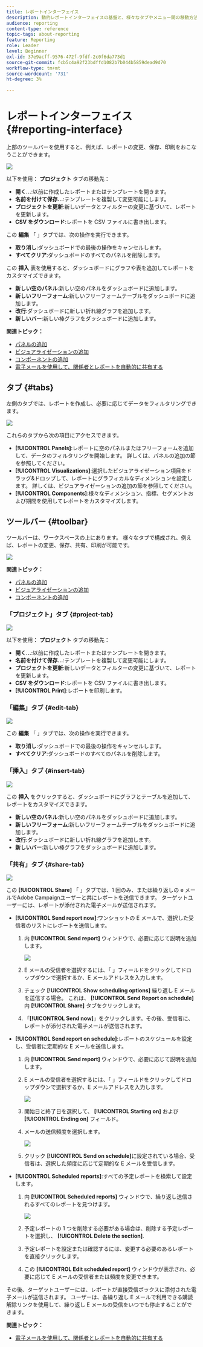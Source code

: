 ```yaml
---
title: レポートインターフェイス
description: 動的レポートインターフェイスの基盤と、様々なタブやメニュー間の移動方法について説明します。
audience: reporting
content-type: reference
topic-tags: about-reporting
feature: Reporting
role: Leader
level: Beginner
exl-id: 37e9acff-9576-472f-9fdf-2c0f6da773d1
source-git-commit: fcb5c4a92f23bdffd1082b7b044b5859dead9d70
workflow-type: tm+mt
source-wordcount: '731'
ht-degree: 3%

---
```


# レポートインターフェイス{#reporting-interface}

上部のツールバーを使用すると、例えば、レポートの変更、保存、印刷をおこなうことができます。

![](assets/dynamic_report_toolbar.png)

以下を使用： **プロジェクト** タブの移動先：

* **開く…**:以前に作成したレポートまたはテンプレートを開きます。
* **名前を付けて保存…**:テンプレートを複製して変更可能にします。
* **プロジェクトを更新**:新しいデータとフィルターの変更に基づいて、レポートを更新します。
* **CSV をダウンロード**:レポートを CSV ファイルに書き出します。

この **編集** 「 」タブでは、次の操作を実行できます。

* **取り消し**:ダッシュボードでの最後の操作をキャンセルします。
* **すべてクリア**:ダッシュボードのすべてのパネルを削除します。

この **挿入** 表を使用すると、ダッシュボードにグラフや表を追加してレポートをカスタマイズできます。

* **新しい空のパネル**:新しい空のパネルをダッシュボードに追加します。
* **新しいフリーフォーム**:新しいフリーフォームテーブルをダッシュボードに追加します。
* **改行**:ダッシュボードに新しい折れ線グラフを追加します。
* **新しいバー**:新しい棒グラフをダッシュボードに追加します。

**関連トピック：**

* [パネルの追加](../../reporting/using/adding-panels.md)
* [ビジュアライゼーションの追加](../../reporting/using/adding-visualizations.md)
* [コンポーネントの追加](../../reporting/using/adding-components.md)
* [電子メールを使用して、関係者とレポートを自動的に共有する](https://helpx.adobe.com/campaign/kb/simplify-campaign-management.html#Reportandshareinsightswithallstakeholders)

## タブ {#tabs}

左側のタブでは、レポートを作成し、必要に応じてデータをフィルタリングできます。

![](assets/dynamic_report_interface.png)

これらのタブから次の項目にアクセスできます。

* **[!UICONTROL Panels]**:レポートに空のパネルまたはフリーフォームを追加して、データのフィルタリングを開始します。 詳しくは、パネルの追加の節を参照してください。
* **[!UICONTROL Visualizations]**:選択したビジュアライゼーション項目をドラッグ&amp;ドロップして、レポートにグラフィカルなディメンションを設定します。 詳しくは、ビジュアライゼーションの追加の節を参照してください。
* **[!UICONTROL Components]**:様々なディメンション、指標、セグメントおよび期間を使用してレポートをカスタマイズします。

## ツールバー {#toolbar}

ツールバーは、ワークスペースの上にあります。 様々なタブで構成され、例えば、レポートの変更、保存、共有、印刷が可能です。

![](assets/dynamic_report_toolbar.png)

**関連トピック：**

* [パネルの追加](../../reporting/using/adding-panels.md)
* [ビジュアライゼーションの追加](../../reporting/using/adding-visualizations.md)
* [コンポーネントの追加](../../reporting/using/adding-components.md)

### 「プロジェクト」タブ {#project-tab}

![](assets/tab_project.png)

以下を使用： **プロジェクト** タブの移動先：

* **開く…**:以前に作成したレポートまたはテンプレートを開きます。
* **名前を付けて保存…**:テンプレートを複製して変更可能にします。
* **プロジェクトを更新**:新しいデータとフィルターの変更に基づいて、レポートを更新します。
* **CSV をダウンロード**:レポートを CSV ファイルに書き出します。
* **[!UICONTROL Print]**:レポートを印刷します。

### 「編集」タブ {#edit-tab}

![](assets/tab_edit.png)

この **編集** 「 」タブでは、次の操作を実行できます。

* **取り消し**:ダッシュボードでの最後の操作をキャンセルします。
* **すべてクリア**:ダッシュボードのすべてのパネルを削除します。

### 「挿入」タブ {#insert-tab}

![](assets/tab_insert.png)

この **挿入** をクリックすると、ダッシュボードにグラフとテーブルを追加して、レポートをカスタマイズできます。

* **新しい空のパネル**:新しい空のパネルをダッシュボードに追加します。
* **新しいフリーフォーム**:新しいフリーフォームテーブルをダッシュボードに追加します。
* **改行**:ダッシュボードに新しい折れ線グラフを追加します。
* **新しいバー**:新しい棒グラフをダッシュボードに追加します。

### 「共有」タブ {#share-tab}

![](assets/tab_share_1.png)

この **[!UICONTROL Share]** 「 」タブでは、1 回のみ、または繰り返しの e メールでAdobe Campaignユーザーと共にレポートを送信できます。 ターゲットユーザーには、レポートが添付された電子メールが送信されます。

* **[!UICONTROL Send report now]**:ワンショットの E メールで、選択した受信者のリストにレポートを送信します。

   1. 内 **[!UICONTROL Send report]** ウィンドウで、必要に応じて説明を追加します。

      ![](assets/tab_share_4.png)

   1. E メールの受信者を選択するには、「 」フィールドをクリックしてドロップダウンで選択するか、E メールアドレスを入力します。
   1. チェック **[!UICONTROL Show scheduling options]** 繰り返し E メールを送信する場合。 これは、 **[!UICONTROL Send Report on schedule]** 内 **[!UICONTROL Share]** タブをクリックします。
   1. 「**[!UICONTROL Send now]**」をクリックします。その後、受信者に、レポートが添付された電子メールが送信されます。

* **[!UICONTROL Send report on schedule]**:レポートのスケジュールを設定し、受信者に定期的な E メールを送信します。

   1. 内 **[!UICONTROL Send report]** ウィンドウで、必要に応じて説明を追加します。
   1. E メールの受信者を選択するには、「 」フィールドをクリックしてドロップダウンで選択するか、E メールアドレスを入力します。

      ![](assets/tab_share_5.png)

   1. 開始日と終了日を選択して、 **[!UICONTROL Starting on]** および **[!UICONTROL Ending on]** フィールド。
   1. メールの送信頻度を選択します。

      ![](assets/tab_share_2.png)

   1. クリック **[!UICONTROL Send on schedule]**&#x200B;に設定されている場合、受信者は、選択した頻度に応じて定期的な E メールを受信します。

* **[!UICONTROL Scheduled reports]**:すべての予定レポートを検索して設定します。

   1. 内 **[!UICONTROL Scheduled reports]** ウィンドウで、繰り返し送信されるすべてのレポートを見つけます。

      ![](assets/tab_share_3.png)

   1. 予定レポートの 1 つを削除する必要がある場合は、削除する予定レポートを選択し、 **[!UICONTROL Delete the section]**.
   1. 予定レポートを設定または確認するには、変更する必要のあるレポートを直接クリックします。
   1. この **[!UICONTROL Edit scheduled report]** ウィンドウが表示され、必要に応じて E メールの受信者または頻度を変更できます。

その後、ターゲットユーザーには、レポートが直接受信ボックスに添付された電子メールが送信されます。 ユーザーは、各繰り返し E メールで利用できる購読解除リンクを使用して、繰り返し E メールの受信をいつでも停止することができます。

**関連トピック：**

* [電子メールを使用して、関係者とレポートを自動的に共有する](https://helpx.adobe.com/campaign/kb/simplify-campaign-management.html#Reportandshareinsightswithallstakeholders)
